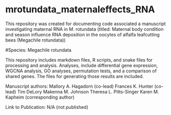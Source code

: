 # mrotundata_maternaleffects_RNA
This repository was created for documenting code associated a manuscript investigating maternal RNA in M. rotundata (titled: Maternal body condition and season influence RNA deposition in the oocytes of alfalfa leafcutting bees (Megachile rotundata))

#Species: Megachile rotundata

This repository includes markdown files, R scripts, and snake files for processing and analysis. Analyses, include differential gene expression, WGCNA analysis, GO analyses, permutation tests, and a comparison of shared genes. The files for generating those results are included.

Manuscript authors:
Mallory A. Hagadorn (co-lead)
Frances  K.  Hunter (co-lead)
Tim DeLory
Makenna M. Johnson
Theresa L. Pitts-Singer
Karen M. Kapheim (corresponding author)

Link to Publication: N/A (not published)
